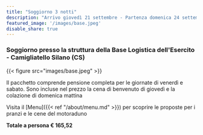```yaml
---
title: "Soggiorno 3 notti"
description: "Arrivo giovedì 21 settembre - Partenza domenica 24 settembre "
featured_image: '/images/base.jpeg'
disable_share: true
---
```

### Soggiorno presso la struttura della Base Logistica dell'Esercito - Camigliatello Silano (CS)

{{< figure src="images/base.jpeg" >}}

Il pacchetto comprende pensione completa per le giornate di venerdì e sabato.
Sono incluse nel prezzo la cena di benvenuto di giovedì e la colazione di domenica mattina 

Visita il [Menu]({{< ref "/about/menu.md" >}}) per scoprire le proposte per i pranzi e le cene del motoraduno

**Totale a persona € 165,52** 